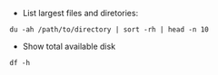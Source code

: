 - List largest files and diretories:

```
du -ah /path/to/directory | sort -rh | head -n 10
```

- Show total available disk

```
df -h
```
